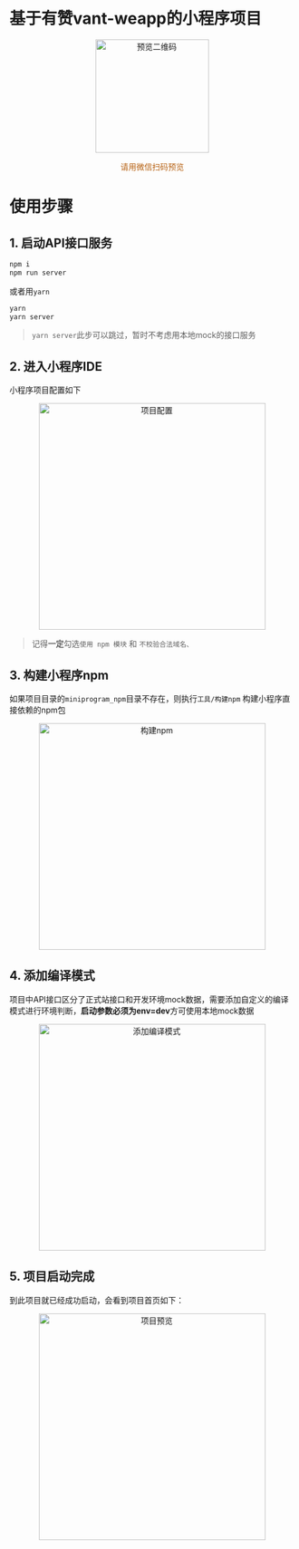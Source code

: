 # 基于有赞vant-weapp的小程序项目

<p align="center">
  <img src="https://tva1.sinaimg.cn/large/00831rSTgy1gd0kr0wlwwj30by0by3yv.jpg" alt="预览二维码" width="200" />
  <p align="center" style="color: #B66112;">请用微信扫码预览</p>
</p>

# 使用步骤

## 1. 启动API接口服务

```bash
npm i
npm run server
```

或者用`yarn`

```bash
yarn
yarn server
```

> `yarn server`此步可以跳过，暂时不考虑用本地mock的接口服务

## 2. 进入小程序IDE

小程序项目配置如下

<p align="center">
  <img src="https://tva1.sinaimg.cn/large/0082zybply1gbye3o5chij30l80sc77d.jpg" alt="项目配置" width="400" />
</p>

> 记得**一定**勾选`使用 npm 模块` 和 `不校验合法域名、`

## 3. 构建小程序npm

如果项目目录的`miniprogram_npm`目录不存在，则执行`工具/构建npm` 构建小程序直接依赖的npm包

<p align="center">
  <img src="https://tva1.sinaimg.cn/large/0082zybply1gbye7iguu0j30s40mawuh.jpg" alt="构建npm" width="400" />
</p>

## 4. 添加编译模式

项目中API接口区分了正式站接口和开发环境mock数据，需要添加自定义的编译模式进行环境判断，**启动参数必须为env=dev**方可使用本地mock数据

<p align="center">
  <img src="https://tva1.sinaimg.cn/large/0082zybply1gbyecj3teuj30wy0gmtak.jpg" alt="添加编译模式" width="400" />
</p>

## 5. 项目启动完成

到此项目就已经成功启动，会看到项目首页如下：

<p align="center">
  <img src="https://tva1.sinaimg.cn/large/00831rSTgy1gd0kigpvzhj30r21a0jty.jpg" alt="项目预览" width="400" />
</p>
